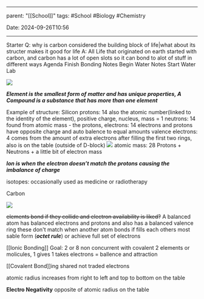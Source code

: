 
---
parent: "[[School]]"
tags:
	#School
	#Biology
	#Chemistry
	
Date: 2024-09-26T10:56

---


Starter
	Q:
		why is carbon considered the building block of life|what about its structer makes it good for life
	A: 
		All Life that originated on earth started with carbon,
		and carbon has a lot of open slots so it can bond to alot of stuff in different ways 
Agenda
	Finish Bonding Notes
	Begin Water Notes
	Start Water Lab

![](https://npr.brightspotcdn.com/dims4/default/4df284c/2147483647/strip/true/crop/2400x1350+0+148/resize/1200x675!/quality/90/?url=http%3A%2F%2Fnpr-brightspot.s3.amazonaws.com%2Flegacy%2Fsites%2Fwuwm%2Ffiles%2F201912%2FAdobeStock_238869971.jpg)

***Element is the smallest form of matter and has unique properties, 
A Compound is a substance that has more than one element***

Example of structure: Silicon 
	protons: 14 
		also the atomic number(linked to the identity of the element), positive charge, nucleus, mass = 1
	neutrons: 14
		found from atomic mass - the protons,
	electrons: 14
		electrons and protons have opposite charge and auto balence to equal amounts
	valence electrons: 4
		comes from the amount of extra electrons after filling the first two rings, also is on the table (outside of D-block)		![](https://i.ytimg.com/vi/OCTAQaubQ4o/sddefault.jpg)
	atomic mass: 28
		Protons + Neutrons + a little bit of electron mass

***Ion is when the electron doesn’t match the protons causing the imbalance of charge***

isotopes: occasionally used as medicine or radiotherapy

Carbon

![](https://i.ytimg.com/vi/GGxS2-MALK0/hqdefault.jpg)

~~elements bond if they collide and electron availability is liked?~~
A balanced atom has balanced electrons and protons and also has a balanced valence ring these don't match when another atom bonds if fills each others most sable form (***octet rule***) or achieve full set of electrons 

[[Ionic Bonding]]
	Goal: 2 or 8
	non concurrent with covalent
	2 elements or molicules, 1 gives 1 takes electrons = ballence and attraction
	
[[Covalent Bond]]ing
	shared not traded electrons

atomic radius increases from right to left and top to bottom on the table

**Electro Negativity**
	opposite of atomic radius on the table